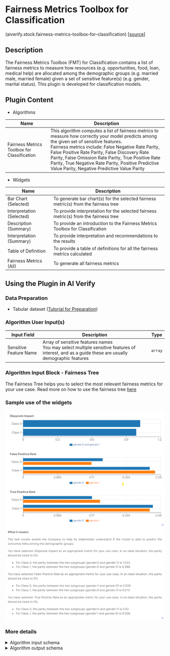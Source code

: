 # Fairness Metrics Toolbox for Classification
(aiverify.stock.fairness-metrics-toolbox-for-classification) [[source](https://github.com/IMDA-BTG/aiverify/tree/main/stock-plugins/aiverify.stock.fairness-metrics-toolbox-for-classification)]

## Description

The Fairness Metrics Toolbox (FMT) for Classification contains a list of fairness metrics to measure how resources (e.g. opportunities, food, loan, medical help) are allocated among the demographic groups (e.g. married male, married female) given a set of sensitive feature(s) (e.g. gender, marital status). This plugin is developed for classification models.

## Plugin Content
- Algorithms
  
| Name                                        | Description                                                                                                                                                                                                                                                                                                                                                             |
| ------------------------------------------- | ----------------------------------------------------------------------------------------------------------------------------------------------------------------------------------------------------------------------------------------------------------------------------------------------------------------------------------------------------------------------- |
| Fairness Metrics Toolbox for Classification | This algorithm computes a list of fairness metrics to measure how correctly your model predicts among the given set of sensitive features. </br> Fairness metrics include: False Negative Rate Parity, False Positive Rate Parity, False Discovery Rate Parity, False Omission Rate Parity, True Positive Rate Parity, True Negative Rate Parity, Positive Predictive Value Parity, Negative Predictive Value Parity  |


- Widgets

| Name                      | Description                                                                          |
| ------------------------- | ------------------------------------------------------------------------------------ |
| Bar Chart (Selected)      | To generate bar chart(s) for the selected fairness metric(s) from the fairness tree |
| Interpretation (Selected) | To provide interpretation for the selected fairness metric(s) from the fairness tree   |
| Description (Summary)     | To provide an introduction to the Fairness Metrics Toolbox for Classification        |
| Interpretation (Summary)  | To provide interpretation and recommendations to the results                          |
| Table of Definition       | To provide a table of definitions for all the fairness metrics calculated            |
| Fairness Metrics (All)    | To generate all fairness metrics                                                     |

## Using the Plugin in AI Verify
### Data Preparation
- Tabular dataset ([Tutorial for Preparation](https://imda-btg.github.io/aiverify/getting-started/prepare-tabular/))

### Algorithm User Input(s)

|      Input Field       |            Description            |  Type   |
| -------------------- | ------------------------------- | :-----: |
| Sensitive Feature Name | Array of sensitive features names </br> You may select multiple sensitive features of interest, and as a guide these are usually demographic features | `array` |

### Algorithm Input Block - Fairness Tree
The Fairness Tree helps you to select the most relevant fairness metrics for your use case. Read more on how to use the fairness tree [here](https://imda-btg.github.io/aiverify/how-to/use-fairness-tree/) 

### Sample use of the widgets

![FMTC sample](../images/fmtc_sample.png)


### More details
<details>
<summary> Algorithm input schema </summary>

```json
{
    "title": "Algorithm Plugin Input Arguments",
    "description": "A schema for algorithm plugin input arguments",
    "type": "object",
    "required": [
        "sensitive_feature"
    ],
    "properties": {
        "sensitive_feature": {
            "title": "Sensitive Feature Names",
            "description": "Array of Sensitive Feature Names (e.g. Gender)",
            "type": "array",
            "items": {
                "type": "string"
            },
            "minItems": 1
        }
    }
}
```

</details>

<details>
<summary>Algorithm output schema </summary>

```json
{
    "title": "Algorithm Plugin Output Arguments",
    "description": "A schema for algorithm plugin output arguments",
    "type": "object",
    "required": [
        "sensitive_feature",
        "output_classes",
        "results"
    ],
    "properties": {
        "sensitive_feature": {
            "description": "Array of sensitive feature names",
            "type": "array",
            "minItems": 1,
            "items": {
                "type": "string"
            }
        },
        "output_classes": {
            "description": "Array of output classes",
            "type": "array",
            "minItems": 1,
            "items": {
                "type": [
                    "string",
                    "number",
                    "integer",
                    "boolean"
                ]
            }
        },
        "results": {
            "description": "Array of metrics by output classes (# output classes)",
            "type": "array",
            "minItems": 1,
            "items": {
                "type": "object",
                "description": "Dictionary of metric values by group",
                "required": [
                    "True Positive Rate",
                    "True Negative Rate",
                    "Positive Predictive Value Parity",
                    "Negative Predictive Value Parity",
                    "False Positive Rate",
                    "False Negative Rate",
                    "False Discovery Rate",
                    "False Omission Rate",
                    "Equal Selection Parity",
                    "Disparate Impact"
                ],
                "properties": {
                    "True Positive Rate": {
                        "$ref": "#/$defs/metric"
                    },
                    "True Negative Rate": {
                        "$ref": "#/$defs/metric"
                    },
                    "Positive Predictive Value Parity": {
                        "$ref": "#/$defs/metric"
                    },
                    "Negative Predictive Value Parity": {
                        "$ref": "#/$defs/metric"
                    },
                    "False Positive Rate": {
                        "$ref": "#/$defs/metric"
                    },
                    "False Negative Rate": {
                        "$ref": "#/$defs/metric"
                    },
                    "False Discovery Rate": {
                        "$ref": "#/$defs/metric"
                    },
                    "False Omission Rate": {
                        "$ref": "#/$defs/metric"
                    },
                    "Equal Selection Parity": {
                        "$ref": "#/$defs/metric2"
                    },
                    "Disparate Impact": {
                        "$ref": "#/$defs/metric2"
                    }
                }
            }
        }
    },
    "$defs": {
        "metric": {
            "description": "Array of metric values for each group, e.g. [{group:[1,2], metric:0.122},...]",
            "type": "array",
            "items": {
                "type": "object",
                "required": [
                    "group",
                    "metric"
                ],
                "properties": {
                    "group": {
                        "type": "array",
                        "description": "Array of group values, one value for each feature, .e.g group: [1,4,7]"
                    },
                    "metric": {
                        "type": "number"
                    }
                }
            },
            "minItems": 2
        },
        "metric2": {
            "description": "Array of metric values for each group, e.g. [{group:[1,2], metric:0.122},...]",
            "type": "array",
            "items": {
                "type": "object",
                "required": [
                    "group",
                    "metric"
                ],
                "properties": {
                    "group": {
                        "type": "array",
                        "description": "Array of group values, one value for each feature, .e.g group: [1,4,7]"
                    },
                    "metric": {
                        "type": "number"
                    }
                }
            },
            "minItems": 1
        }
    }
}
```

</details>